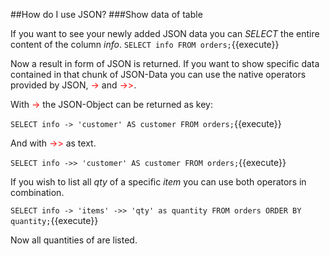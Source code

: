 ##How do I use JSON?
###Show data of table

If you want to see your newly added JSON data you can *SELECT* the entire content of the column *info*.
`SELECT info FROM orders;`{{execute}}
<br />

Now a result in form of JSON is returned. If you want to show specific data contained in that chunk of JSON-Data
you can use the native operators provided by JSON, <span style="color: red">-></span> and <span style="color: red">->></span>.

With <span style="color: red">-></span> the JSON-Object can be returned as key:

`SELECT info -> 'customer' AS customer
 FROM orders;`{{execute}}<br/>
 
And with <span style="color: red">->></span> as text.
 
 `SELECT info ->> 'customer' AS customer
  FROM orders;`{{execute}}<br/>
 
If you wish to list all *qty* of a specific *item* you can use both operators in combination.

`SELECT info -> 'items' ->> 'qty' as quantity
 FROM orders
 ORDER BY quantity;`{{execute}}<br/>
 
Now all quantities of are listed.